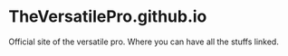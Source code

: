 # TheVersatilePro.github.io
Official site of the versatile pro. Where you can have all the stuffs linked.
